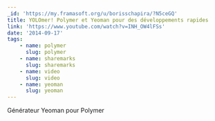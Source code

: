 ```yaml
---
_id: 'https://my.framasoft.org/u/borisschapira/?N5ceGQ'
title: YOLOmer! Polymer et Yeoman pour des développements rapides
link: 'https://www.youtube.com/watch?v=INH_OW4lFSs'
date: '2014-09-17'
tags:
    - name: polymer
      slug: polymer
    - name: sharemarks
      slug: sharemarks
    - name: video
      slug: video
    - name: yeoman
      slug: yeoman
---
```


<div class="markdown"><p>Générateur Yeoman pour Polymer
</p></div>
